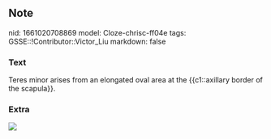 ## Note
nid: 1661020708869
model: Cloze-chrisc-ff04e
tags: GSSE::!Contributor::Victor_Liu
markdown: false

### Text
Teres minor arises from an elongated oval area at the {{c1::axillary border of the scapula}}.

### Extra
<img src="paste-75b6ba7777671294c85a09815340a34a110bab4e.jpg">
